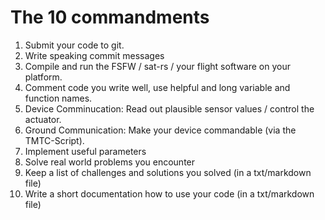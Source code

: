 # The 10 commandments
1. Submit your code to git.
2. Write speaking commit messages
3. Compile and run the FSFW / sat-rs / your flight software on your platform.
4. Comment code you write well, use helpful and long variable and function names.
5. Device Comminucation: Read out plausible sensor values / control the actuator.
6. Ground Communication: Make your device commandable (via the TMTC-Script).
7. Implement useful parameters
8. Solve real world problems you encounter
9. Keep a list of challenges and solutions you solved (in a txt/markdown file)
10. Write a short documentation how to use your code (in a txt/markdown file)
